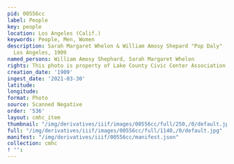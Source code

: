 ```yaml
---
pid: 00556cc
label: People
key: people
location: Los Angeles (Calif.)
keywords: People, Men, Women
description: Sarah Margaret Whelon & William Amosy Shepard "Pop Daly" , wedding trip
  Los Angeles, 1909
named_persons: William Amosy Shephard, Sarah Margaret Whelon
rights: This photo is property of Lake County Civic Center Association.
creation_date: '1909'
ingest_date: '2021-03-30'
latitude: 
longitude: 
format: Photo
source: Scanned Negative
order: '536'
layout: cmhc_item
thumbnail: "/img/derivatives/iiif/images/00556cc/full/250,/0/default.jpg"
full: "/img/derivatives/iiif/images/00556cc/full/1140,/0/default.jpg"
manifest: "/img/derivatives/iiif/00556cc/manifest.json"
collection: cmhc
! '': 
---
```

